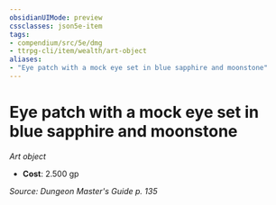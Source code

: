```yaml
---
obsidianUIMode: preview
cssclasses: json5e-item
tags:
- compendium/src/5e/dmg
- ttrpg-cli/item/wealth/art-object
aliases: 
- "Eye patch with a mock eye set in blue sapphire and moonstone"
---
```

# Eye patch with a mock eye set in blue sapphire and moonstone
*Art object*  

- **Cost**: 2.500 gp

*Source: Dungeon Master's Guide p. 135*